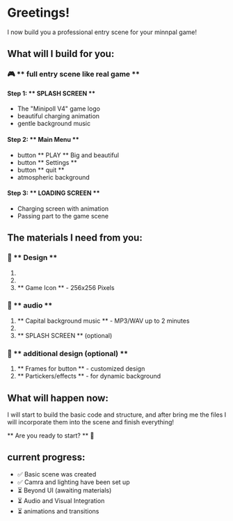 # Greetings! 

I now build you a professional entry scene for your minnpal game! 

## What will I build for you:

### 🎮 ** full entry scene like real game **

#### Step 1: ** SPLASH SCREEN **
- The "Minipoll V4" game logo
- beautiful charging animation
- gentle background music

#### Step 2: ** Main Menu **
- button ** PLAY ** Big and beautiful 
- button ** Settings **
- button ** quit **
- atmospheric background

#### Step 3: ** LOADING SCREEN **
- Charging screen with animation
- Passing part to the game scene

## The materials I need from you:

### 🎨 ** Design **
1.
2.
3. ** Game Icon ** - 256x256 Pixels

### 🎵 ** audio **
1. ** Capital background music ** - MP3/WAV up to 2 minutes
2.
3. ** SPLASH SCREEN ** (optional)

### 🎨 ** additional design (optional) **
1. ** Frames for button ** - customized design
2. ** Partickers/effects ** - for dynamic background

## What will happen now:

I will start to build the basic code and structure, and after bring me the files I will incorporate them into the scene and finish everything!

** Are you ready to start? ** 🚀

## current progress:
- ✅ Basic scene was created 
- ✅ Camra and lighting have been set up
- ⏳ Beyond UI (awaiting materials)
- ⏳ Audio and Visual Integration
- ⏳ animations and transitions